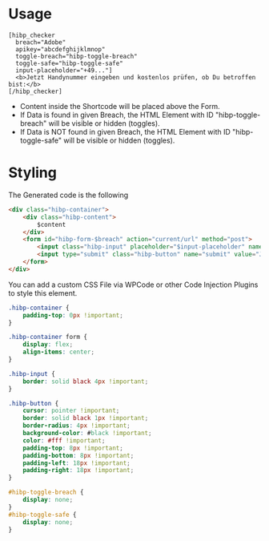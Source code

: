 # Usage
```
[hibp_checker 
  breach="Adobe" 
  apikey="abcdefghijklmnop" 
  toggle-breach="hibp-toggle-breach" 
  toggle-safe="hibp-toggle-safe" 
  input-placeholder="+49..."] 
  <b>Jetzt Handynummer eingeben und kostenlos prüfen, ob Du betroffen bist:</b> 
[/hibp_checker]
```
- Content inside the Shortcode will be placed above the Form.
- If Data is found in given Breach, the HTML Element with ID "hibp-toggle-breach" will be visible or hidden (toggles).
- If Data is NOT found in given Breach, the HTML Element with ID "hibp-toggle-safe" will be visible or hidden (toggles).

# Styling
The Generated code is the following
```html 
<div class="hibp-container">
    <div class="hibp-content"> 
        $content
    </div>
    <form id="hibp-form-$breach" action="current/url" method="post">
        <input class="hibp-input" placeholder="$input-placeholder" name="hibp_input">
        <input type="submit" class="hibp-button" name="submit" value="Jetzt Prüfen">
    </form>
</div>
```
You can add a custom CSS File via WPCode or other Code Injection Plugins to style this element.
```css 
.hibp-container {
    padding-top: 0px !important;
}

.hibp-container form {
	display: flex;
	align-items: center;
}

.hibp-input {
    border: solid black 4px !important;
}

.hibp-button {
    cursor: pointer !important;
    border: solid black 1px !important;
    border-radius: 4px !important;
    background-color: #black !important;
    color: #fff !important;
    padding-top: 8px !important;
	padding-bottom: 8px !important;
	padding-left: 18px !important;
	padding-right: 18px !important;
}

#hibp-toggle-breach {
	display: none;
}
#hibp-toggle-safe {
	display: none;
}
```